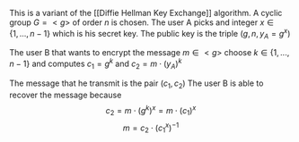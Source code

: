 This is a variant of the [[Diffie Hellman Key Exchange]] algorithm.
A cyclic group $G = <g>$ of order $n$ is chosen.
The user A picks and integer $x \in \{1,...,n -1\}$ which is his secret key.
The public key is the triple $(g,n,y_A = g^x)$

The user B that wants to encrypt the message $m \in <g>$ choose $k \in \{1,...,n -1\}$
and computes $c_1 = g^k$ and $c_2 = m\cdot(y_A)^k$

The message that he transmit is the pair $(c_1,c_2)$
The user B is able to recover the message because 
$$
c_2 = m \cdot (g^k)^x = m \cdot (c_1)^x 
$$
$$
m = c_2 \cdot (c_1 ^ x)^{-1}
$$
